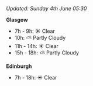 *Updated: Sunday 4th June 05:30*

**Glasgow**

* 7h - 9h: :sunny: Clear
* 10h: :partly_sunny: Partly Cloudy
* 11h - 14h: :sunny: Clear
* 15h - 18h: :partly_sunny: Partly Cloudy

**Edinburgh**

* 7h - 18h: :sunny: Clear
